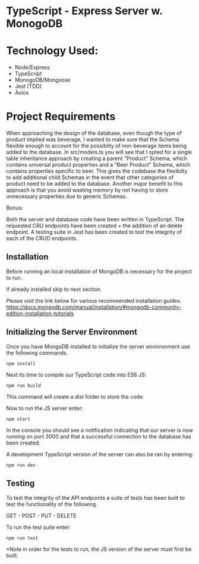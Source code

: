 # TypeScript - Express Server w. MonogoDB 

# Technology Used:

- Node/Express
- TypeScript
- MonogoDB/Mongoose
- Jest (TDD)
- Axios

# Project Requirements

When approaching the design of the database, even though the type of product implied was beverage, I wanted to make sure that the Schema flexible enough to account for the possiblity of non-beverage items being added to the database. In src/models.ts you will see that I opted for a single table inheritance approach by creating a parent "Product" Schema, which contains universal product properties and a "Beer Product" Schema, which contains properties specific to beer. This gives the codebase the flexibilty to add additional child Schemas in the event that other categories of product need to be added to the database. Another major benefit to this approach is that you avoid wasting memory by not having to store unnecessary properties due to generic Schemas.

Bonus:

Both the server and database code have been written in TypeScript. The requested CRU endpoints have been created + the addition of an delete endpoint. A testing suite in Jest has been created to test the integrity of each of the CRUD endpoints.

## Installation

Before running an local installation of MongoDB is necessary for the project to run.

If already installed skip to next section.

Please visit the link below for various recommended installation guides.
https://docs.mongodb.com/manual/installation/#mongodb-community-edition-installation-tutorials

## Initializing the Server Environment

Once you have MongoDB installed to initialize the server envinronment use the following commands.

`npm install`

Next its time to compile our TypeScript code into ES6 JS:

`npm run build`

This command will create a dist folder to store the code.

Now to run the JS server enter:

`npm start`

In the console you should see a notification indicating that our server is now running on port 3000 and that a successful connection to the database has been created.

A development TypeScript version of the server can also be ran by entering:

`npm run dev`

## Testing

To test the integrity of the API endpoints a suite of tests has been built to test the functionality of the following.

GET - POST - PUT - DELETE

To run the test suite enter:

`npm run test`

*Note in order for the tests to run, the JS version of the server must first be built.



